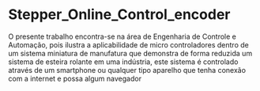 # Stepper_Online_Control_encoder
O presente trabalho encontra-se na área de Engenharia de Controle e Automação, pois ilustra a aplicabilidade de micro controladores dentro de um sistema miniatura de manufatura que demonstra de forma reduzida um sistema de esteira rolante em uma indústria, este sistema é controlado através de um smartphone ou qualquer tipo aparelho que tenha conexão com a internet e possa algum navegador

